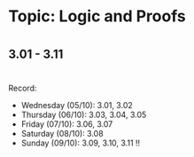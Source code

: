 # Topic:  Logic and Proofs
#
## 3.01 - 3.11
#
Record:
- Wednesday (05/10): 3.01, 3.02
- Thursday (06/10): 3.03, 3.04, 3.05
- Friday (07/10): 3.06, 3.07
- Saturday (08/10): 3.08
- Sunday (09/10): 3.09, 3.10, 3.11 !!